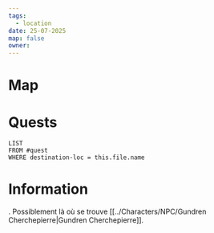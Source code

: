 ```yaml
---
tags:
  - location
date: 25-07-2025
map: false
owner:
---
```

# Map

# Quests


```dataview
LIST
FROM #quest 
WHERE destination-loc = this.file.name
```


# Information

. Possiblement là où se trouve [[../Characters/NPC/Gundren Cherchepierre|Gundren Cherchepierre]].